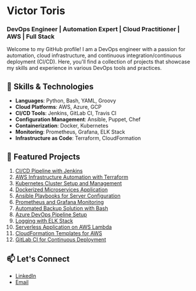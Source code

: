 # Victor Toris

### DevOps Engineer | Automation Expert | Cloud Practitioner | AWS | Full Stack

Welcome to my GitHub profile! I am a DevOps engineer with a passion for automation, cloud infrastructure, and continuous integration/continuous deployment (CI/CD). Here, you'll find a collection of projects that showcase my skills and experience in various DevOps tools and practices.

## 🚀 Skills & Technologies
- **Languages**: Python, Bash, YAML, Groovy
- **Cloud Platforms**: AWS, Azure, GCP
- **CI/CD Tools**: Jenkins, GitLab CI, Travis CI
- **Configuration Management**: Ansible, Puppet, Chef
- **Containerization**: Docker, Kubernetes
- **Monitoring**: Prometheus, Grafana, ELK Stack
- **Infrastructure as Code**: Terraform, CloudFormation

## 📂 Featured Projects
1. [CI/CD Pipeline with Jenkins](https://github.com/VictorToris/cicd-pipeline-jenkins)
2. [AWS Infrastructure Automation with Terraform](https://github.com/VictorToris/aws-terraform)
3. [Kubernetes Cluster Setup and Management](https://github.com/VictorToris/k8s-cluster)
4. [Dockerized Microservices Application](https://github.com/VictorToris/docker-microservices)
5. [Ansible Playbooks for Server Configuration](https://github.com/VictorToris/ansible-playbooks)
6. [Prometheus and Grafana Monitoring](https://github.com/VictorToris/prometheus-grafana)
7. [Automated Backup Solution with Bash](https://github.com/VictorToris/backup-solution)
8. [Azure DevOps Pipeline Setup](https://github.com/VictorToris/azure-devops-pipeline)
9. [Logging with ELK Stack](https://github.com/VictorToris/elk-stack-logging)
10. [Serverless Application on AWS Lambda](https://github.com/VictorToris/aws-lambda-serverless)
11. [CloudFormation Templates for AWS](https://github.com/VictorToris/cloudformation-templates)
12. [GitLab CI for Continuous Deployment](https://github.com/VictorToris/gitlab-ci-cd)

## 📫 Let's Connect
- [LinkedIn](https://www.linkedin.com/in/victortoris)
- [Email](mailto:adubinavictor@gmail.com)

